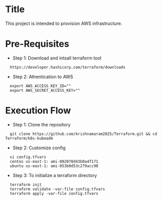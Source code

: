 # Title
This project is intended to provision AWS infrastructure.

# Pre-Requisites
* Step 1: Download and intsall terraform tool
```
  https://developer.hashicorp.com/terraform/downloads
```
* Step 2: Athentication to AWS
```
  export AWS_ACCESS_KEY_ID=""
  export AWS_SECRET_ACCESS_KEY=""
```

# Execution Flow
* Step 1: Clone the repository
```
  git clone https://github.com/krishnamaram2025/Terraform.git && cd Terraform/k8s-kubeadm
```
* Step 2: Customize config
```
  vi config.tfvars
  centos us-east-1: ami-002070d43b0a4f171
  ubuntu us-east-1: ami-053b0d53c279acc90
```
* Step 3: To initialize a terraform directory
```
  terraform init
  terraform validate -var-file config.tfvars
  terraform apply -var-file config.tfvars
```
